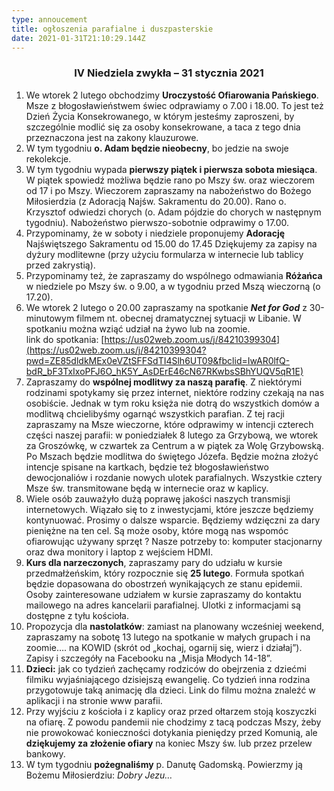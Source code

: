 ```yaml
---
type: annoucement
title: ogłoszenia parafialne i duszpasterskie
date: 2021-01-31T21:10:29.144Z
---
```

<!--StartFragment-->

<h3 style="text-align:center;">IV Niedziela zwykła – 31 stycznia 2021</h3>

1. We wtorek 2 lutego obchodzimy **Uroczystość Ofiarowania Pańskiego**. Msze z błogosławieństwem świec odprawiamy o 7.00 i 18.00. To jest też Dzień Życia Konsekrowanego, w którym jesteśmy zaproszeni, by szczególnie modlić się za osoby konsekrowane, a taca z tego dnia przeznaczona jest na zakony klauzurowe.
2. W tym tygodniu **o. Adam będzie nieobecny**, bo jedzie na swoje rekolekcje.
3. W tym tygodniu wypada **pierwszy piątek i pierwsza sobota miesiąca**. W piątek spowiedź możliwa będzie rano po Mszy św. oraz wieczorem od 17 i po Mszy. Wieczorem zapraszamy na nabożeństwo do Bożego Miłosierdzia (z Adoracją Najśw. Sakramentu do 20.00). Rano o. Krzysztof odwiedzi chorych (o. Adam pójdzie do chorych w następnym tygodniu). Nabożeństwo pierwszo-sobotnie odprawimy o 17.00.
4. Przypominamy, że w soboty i niedziele proponujemy **Adorację** Najświętszego Sakramentu od 15.00 do 17.45 Dziękujemy za zapisy na dyżury modlitewne (przy użyciu formularza w internecie lub tablicy przed zakrystią).
5. Przypominamy też, że zapraszamy do wspólnego odmawiania **Różańca** w niedziele po Mszy św. o 9.00, a w tygodniu przed Mszą wieczorną (o 17.20).
6. We wtorek 2 lutego o 20.00 zapraszamy na spotkanie ***Net for God*** z 30-minutowym filmem nt. obecnej dramatycznej sytuacji w Libanie. W spotkaniu można wziąć udział na żywo lub na zoomie.\
   link do spotkania: [https://us02web.zoom.us/j/84210399304](https://us02web.zoom.us/j/84210399304?pwd=ZE85dldkMEx0eVZtSFFSdTI4Slh6UT09&fbclid=IwAR0lfQ-bdR_bF3TxIxoPFJ6O_hK5Y_AsDErE46cN67RKwbsSBhYUQV5qR1E)
7. Zapraszamy do **wspólnej modlitwy za naszą parafię**. Z niektórymi rodzinami spotykamy się przez internet, niektóre rodziny czekają na nas osobiście. Jednak w tym roku księża nie dotrą do wszystkich domów a modlitwą chcielibyśmy ogarnąć wszystkich parafian. Z tej racji zapraszamy na Msze wieczorne, które odprawimy w intencji czterech części naszej parafii: w poniedziałek 8 lutego za Grzybową, we wtorek za Groszówkę, w czwartek za Centrum a w piątek za Wolę Grzybowską. Po Mszach będzie modlitwa do świętego Józefa. Będzie można złożyć intencje spisane na kartkach, będzie też błogosławieństwo dewocjonaliów i rozdanie nowych ulotek parafialnych. Wszystkie cztery Msze św. transmitowane będą w internecie oraz w kaplicy.
8. Wiele osób zauważyło dużą poprawę jakości naszych transmisji internetowych. Wiązało się to z inwestycjami, które jeszcze będziemy kontynuować. Prosimy o dalsze wsparcie. Będziemy wdzięczni za dary pieniężne na ten cel. Są może osoby, które mogą nas wspomóc ofiarowując używany sprzęt ? Nasze potrzeby to: komputer stacjonarny oraz dwa monitory i laptop z wejściem HDMI.
9. **Kurs dla narzeczonych**, zapraszamy pary do udziału w kursie przedmałżeńskim, który rozpocznie się **25 lutego**. Formuła spotkań będzie dopasowana do obostrzeń wynikających ze stanu epidemii. Osoby zainteresowane udziałem w kursie zapraszamy do kontaktu mailowego na adres kancelarii parafialnej. Ulotki z informacjami są dostępne z tyłu kościoła.
10. Propozycja dla **nastolatków**: zamiast na planowany wcześniej weekend, zapraszamy na sobotę 13 lutego na spotkanie w małych grupach i na zoomie…. na KOWID (skrót od „kochaj, ogarnij się, wierz i działaj”). Zapisy i szczegóły na Facebooku na „Misja Młodych 14-18”.
11. **Dzieci:** jak co tydzień zachęcamy rodziców do obejrzenia z dziećmi filmiku wyjaśniającego dzisiejszą ewangelię. Co tydzień inna rodzina przygotowuje taką animację dla dzieci. Link do filmu można znaleźć w aplikacji i na stronie www parafii.
12. Przy wyjściu z kościoła i z kaplicy oraz przed ołtarzem stoją koszyczki na ofiarę. Z powodu pandemii nie chodzimy z tacą podczas Mszy, żeby nie prowokować konieczności dotykania pieniędzy przed Komunią, ale **dziękujemy za złożenie ofiary** na koniec Mszy św. lub przez przelew bankowy.
13. W tym tygodniu **pożegnaliśmy** p. Danutę Gadomską. Powierzmy ją Bożemu Miłosierdziu: *Dobry Jezu…*

<!--EndFragment-->